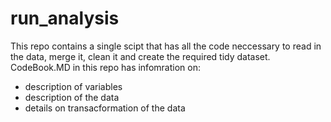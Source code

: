 run_analysis
============

This repo contains a single scipt that has all the code neccessary to read in the data, merge it, clean it and create the required tidy dataset.
CodeBook.MD in this repo has infomration on:

- description of variables
- description of the data
- details on transacformation of the data